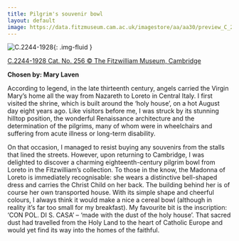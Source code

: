 ```yaml
---
title: Pilgrim's souvenir bowl
layout: default
image: https://data.fitzmuseum.cam.ac.uk/imagestore/aa/aa30/preview_C_2244_1928_2_201407_jas244_mas.jpg
---
```

![C.2244-1928 ](https://data.fitzmuseum.cam.ac.uk/imagestore/aa/aa30/C_2244_1928_1_201407_jas244_mas.jpg){: .img-fluid }

[C.2244-1928 Cat. No. 256 © The Fitzwilliam Museum, Cambridge](https://data.fitzmuseum.cam.ac.uk/id/object/79438)

**Chosen by: Mary Laven**

According to legend, in the late thirteenth century, angels carried the Virgin Mary’s home all the way from Nazareth to Loreto in Central Italy. I first visited the shrine, which is built around the ‘holy house’, on a hot August day eight years ago. Like visitors before me, I was struck by its stunning hilltop position, the wonderful Renaissance architecture and the determination of the pilgrims, many of whom were in wheelchairs and suffering from acute illness or long-term disability.

On that occasion, I managed to resist buying any souvenirs from the stalls that lined the streets. However, upon returning to Cambridge, I was delighted to discover a charming eighteenth-century pilgrim bowl from Loreto in the Fitzwilliam’s collection. To those in the know, the Madonna of Loreto is immediately recognisable: she wears a distinctive bell-shaped dress and carries the Christ Child on her back. The building behind her is of course her own transported house. With its simple shape and cheerful colours, I always think it would make a nice a cereal bowl (although in reality it’s far too small for my breakfast). My favourite bit is the inscription: ‘CON POL. DI S. CASA’ – ‘made with the dust of the holy house’. That sacred dust had travelled from the Holy Land to the heart of Catholic Europe and would yet find its way into the homes of the faithful.
